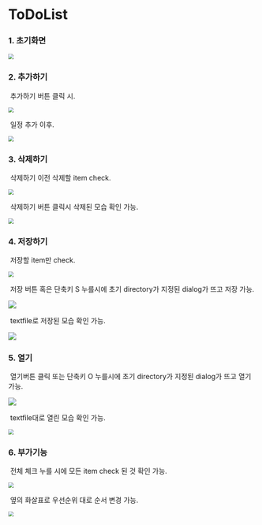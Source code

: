 

# ToDoList

###     1. 초기화면

<img src="Capture/1.png" style="zoom:67%;" />



###     2. 추가하기

​    추가하기 버튼 클릭 시.

<img src="Capture/2-1.png" style="zoom:67%;" />

​    일정 추가 이후.

<img src="Capture/2-1-A.png" style="zoom:67%;" />



###     3. 삭제하기

​    삭제하기 이전 삭제할 item check.

<img src="Capture/2-2.png" style="zoom:67%;" />

​    삭제하기 버튼 클릭시 삭제된 모습 확인 가능.

<img src="Capture/2-2-A.png" style="zoom:67%;" />



###     4. 저장하기

​    저장할 item만 check.

<img src="Capture/2-3.png" style="zoom:67%;" />

​    저장 버튼 혹은 단축키 S 누를시에 초기 directory가 지정된 dialog가 뜨고 저장 가능.

![](Capture/2-3-A.png)

​    textfile로 저장된 모습 확인 가능.

![](Capture/2-3-B.png)



###     5. 열기

​    열기버튼 클릭 또는 단축키 O 누를시에 초기 directory가 지정된 dialog가 뜨고 열기 가능.

![](Capture/2-4.png)

​    textfile대로 열린 모습 확인 가능.

<img src="Capture/2-4-A.png" style="zoom:67%;" />

###     6. 부가기능

​         전체 체크 누를 시에 모든 item check 된 것 확인 가능.

<img src="Capture/2-5.png" style="zoom:67%;" />

​         옆의 화살표로 우선순위 대로 순서 변경 가능.

<img src="Capture/2-6.png" style="zoom:67%;" />











